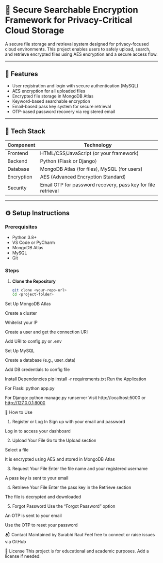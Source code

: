 # 🔐 Secure Searchable Encryption Framework for Privacy-Critical Cloud Storage

A secure file storage and retrieval system designed for privacy-focused cloud environments. This project enables users to safely upload, search, and retrieve encrypted files using AES encryption and a secure access flow.

---

## 🚀 Features

- User registration and login with secure authentication (MySQL)
- AES encryption for all uploaded files
- Encrypted file storage in MongoDB Atlas
- Keyword-based searchable encryption
- Email-based pass key system for secure retrieval
- OTP-based password recovery via registered email

---

## 🧩 Tech Stack

| Component  | Technology       |
|------------|------------------|
| Frontend   | HTML/CSS/JavaScript (or your framework) |
| Backend    | Python (Flask or Django) |
| Database   | MongoDB Atlas (for files), MySQL (for users) |
| Encryption | AES (Advanced Encryption Standard) |
| Security   | Email OTP for password recovery, pass key for file retrieval |

---

## ⚙️ Setup Instructions

### Prerequisites

- Python 3.8+
- VS Code or PyCharm
- MongoDB Atlas
- MySQL
- Git

### Steps

1. **Clone the Repository**
   ```bash
   git clone <your-repo-url>
   cd <project-folder>
Set Up MongoDB Atlas

Create a cluster

Whitelist your IP

Create a user and get the connection URI

Add URI to config.py or .env

Set Up MySQL

Create a database (e.g., user_data)

Add DB credentials to config file

Install Dependencies
pip install -r requirements.txt
Run the Application

For Flask:
python app.py

For Django:
python manage.py runserver
Visit http://localhost:5000 or http://127.0.0.1:8000

📖 How to Use
1. Register or Log In
Sign up with your email and password

Log in to access your dashboard

2. Upload Your File
Go to the Upload section

Select a file

It is encrypted using AES and stored in MongoDB Atlas

3. Request Your File
Enter the file name and your registered username

A pass key is sent to your email

4. Retrieve Your File
Enter the pass key in the Retrieve section

The file is decrypted and downloaded

5. Forgot Password
Use the “Forgot Password” option

An OTP is sent to your email

Use the OTP to reset your password

📬 Contact
Maintained by Surabhi Raut
Feel free to connect or raise issues via GitHub

📄 License
This project is for educational and academic purposes. Add a license if needed.

